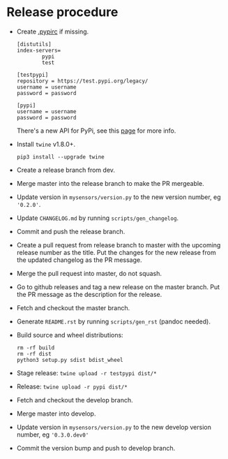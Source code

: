 # Release procedure
- Create [.pypirc](https://docs.python.org/3.6/distutils/packageindex.html#the-pypirc-file)
  if missing.

	```
	[distutils]
	index-servers=
			pypi
			test

	[testpypi]
	repository = https://test.pypi.org/legacy/
	username = username
	password = password

	[pypi]
	username = username
	password = password
	```
  There's a new API for PyPi, see this [page](https://packaging.python.org/guides/migrating-to-pypi-org/#uploading) for more info.
- Install `twine` v1.8.0+.
  ```
  pip3 install --upgrade twine
  ```
- Create a release branch from dev.
- Merge master into the release branch to make the PR mergeable.
- Update version in `mysensors/version.py` to the new version number, eg `'0.2.0'`.
- Update `CHANGELOG.md` by running `scripts/gen_changelog`.
- Commit and push the release branch.
- Create a pull request from release branch to master with the upcoming release number as the title. Put the changes for the new release from the updated changelog as the PR message.
- Merge the pull request into master, do not squash.
- Go to github releases and tag a new release on the master branch. Put the PR message as the description for the release.
- Fetch and checkout the master branch.
- Generate `README.rst` by running `scripts/gen_rst` (pandoc needed).
- Build source and wheel distributions:
  ```
  rm -rf build
  rm -rf dist
  python3 setup.py sdist bdist_wheel
  ```
- Stage release: `twine upload -r testpypi dist/*`
- Release: `twine upload -r pypi dist/*`
- Fetch and checkout the develop branch.
- Merge master into develop.
- Update version in `mysensors/version.py` to the new develop version number, eg `'0.3.0.dev0'`
- Commit the version bump and push to develop branch.
